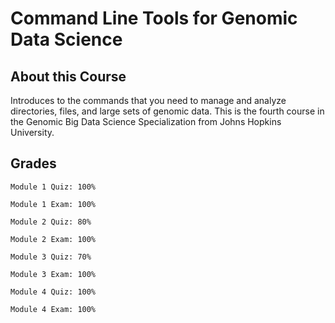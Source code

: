 # Command Line Tools for Genomic Data Science

## About this Course
Introduces to the commands that you need to manage and analyze directories, 
files, and large sets of genomic data. 
This is the fourth course in the Genomic Big Data Science Specialization 
from Johns Hopkins University.

## Grades
```
Module 1 Quiz: 100% 

Module 1 Exam: 100% 

Module 2 Quiz: 80% 

Module 2 Exam: 100% 

Module 3 Quiz: 70% 

Module 3 Exam: 100% 

Module 4 Quiz: 100% 

Module 4 Exam: 100% 

